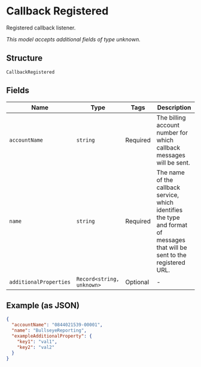 
# Callback Registered

Registered callback listener.

*This model accepts additional fields of type unknown.*

## Structure

`CallbackRegistered`

## Fields

| Name | Type | Tags | Description |
|  --- | --- | --- | --- |
| `accountName` | `string` | Required | The billing account number for which callback messages will be sent. |
| `name` | `string` | Required | The name of the callback service, which identifies the type and format of messages that will be sent to the registered URL. |
| `additionalProperties` | `Record<string, unknown>` | Optional | - |

## Example (as JSON)

```json
{
  "accountName": "0844021539-00001",
  "name": "BullseyeReporting",
  "exampleAdditionalProperty": {
    "key1": "val1",
    "key2": "val2"
  }
}
```

